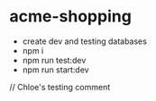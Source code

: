 # acme-shopping

- create dev and testing databases
- npm i
- npm run test:dev
- npm run start:dev

// Chloe's testing comment
